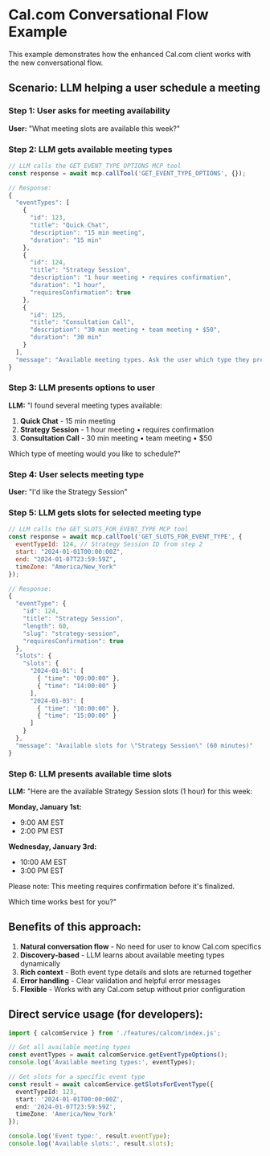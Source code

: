 # Cal.com Conversational Flow Example

This example demonstrates how the enhanced Cal.com client works with the new conversational flow.

## Scenario: LLM helping a user schedule a meeting

### Step 1: User asks for meeting availability
**User:** "What meeting slots are available this week?"

### Step 2: LLM gets available meeting types
```javascript
// LLM calls the GET_EVENT_TYPE_OPTIONS MCP tool
const response = await mcp.callTool('GET_EVENT_TYPE_OPTIONS', {});

// Response:
{
  "eventTypes": [
    {
      "id": 123,
      "title": "Quick Chat",
      "description": "15 min meeting",
      "duration": "15 min"
    },
    {
      "id": 124,
      "title": "Strategy Session",
      "description": "1 hour meeting • requires confirmation",
      "duration": "1 hour",
      "requiresConfirmation": true
    },
    {
      "id": 125,
      "title": "Consultation Call",
      "description": "30 min meeting • team meeting • $50",
      "duration": "30 min"
    }
  ],
  "message": "Available meeting types. Ask the user which type they prefer."
}
```

### Step 3: LLM presents options to user
**LLM:** "I found several meeting types available:

1. **Quick Chat** - 15 min meeting
2. **Strategy Session** - 1 hour meeting • requires confirmation  
3. **Consultation Call** - 30 min meeting • team meeting • $50

Which type of meeting would you like to schedule?"

### Step 4: User selects meeting type
**User:** "I'd like the Strategy Session"

### Step 5: LLM gets slots for selected meeting type
```javascript
// LLM calls the GET_SLOTS_FOR_EVENT_TYPE MCP tool
const response = await mcp.callTool('GET_SLOTS_FOR_EVENT_TYPE', {
  eventTypeId: 124, // Strategy Session ID from step 2
  start: "2024-01-01T00:00:00Z",
  end: "2024-01-07T23:59:59Z",
  timeZone: "America/New_York"
});

// Response:
{
  "eventType": {
    "id": 124,
    "title": "Strategy Session",
    "length": 60,
    "slug": "strategy-session",
    "requiresConfirmation": true
  },
  "slots": {
    "slots": {
      "2024-01-01": [
        { "time": "09:00:00" },
        { "time": "14:00:00" }
      ],
      "2024-01-03": [
        { "time": "10:00:00" },
        { "time": "15:00:00" }
      ]
    }
  },
  "message": "Available slots for \"Strategy Session\" (60 minutes)"
}
```

### Step 6: LLM presents available time slots
**LLM:** "Here are the available Strategy Session slots (1 hour) for this week:

**Monday, January 1st:**
- 9:00 AM EST
- 2:00 PM EST

**Wednesday, January 3rd:**
- 10:00 AM EST
- 3:00 PM EST

Please note: This meeting requires confirmation before it's finalized.

Which time works best for you?"

## Benefits of this approach:

1. **Natural conversation flow** - No need for user to know Cal.com specifics
2. **Discovery-based** - LLM learns about available meeting types dynamically
3. **Rich context** - Both event type details and slots are returned together
4. **Error handling** - Clear validation and helpful error messages
5. **Flexible** - Works with any Cal.com setup without prior configuration

## Direct service usage (for developers):

```typescript
import { calcomService } from './features/calcom/index.js';

// Get all available meeting types
const eventTypes = await calcomService.getEventTypeOptions();
console.log('Available meeting types:', eventTypes);

// Get slots for a specific event type
const result = await calcomService.getSlotsForEventType({
  eventTypeId: 123,
  start: '2024-01-01T00:00:00Z',
  end: '2024-01-07T23:59:59Z',
  timeZone: 'America/New_York'
});

console.log('Event type:', result.eventType);
console.log('Available slots:', result.slots);
``` 
